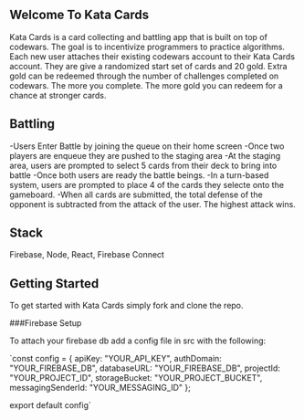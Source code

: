 Welcome To Kata Cards
---

Kata Cards is a card collecting and battling app that is built on top of codewars. The goal is to incentivize programmers to practice algorithms. Each new user attaches their existing codewars account to their Kata Cards account. They are give a randomized start set of cards and 20 gold. Extra gold can be redeemed through the number of challenges completed on codewars. The more you complete. The more gold you can redeem for a chance at stronger cards.

Battling
---

-Users Enter Battle by joining the queue on their home screen
-Once two players are enqueue they are pushed to the staging area
-At the staging area, users are prompted to select 5 cards from their deck to bring into battle
-Once both users are ready the battle beings.
-In a turn-based system, users are prompted to place 4 of the cards they selecte onto the gameboard.
-When all cards are submitted, the total defense of the opponent is subtracted from the attack of the user. The highest attack wins. 

Stack
---
Firebase, Node, React, Firebase Connect

Getting Started
---
To get started with Kata Cards simply fork and clone the repo.

###Firebase Setup

To attach your firebase db add a config file in src with the following:

`const config = {
  apiKey: "YOUR_API_KEY",
  authDomain: "YOUR_FIREBASE_DB",
  databaseURL: "YOUR_FIREBASE_DB",
  projectId: "YOUR_PROJECT_ID",
  storageBucket: "YOUR_PROJECT_BUCKET",
  messagingSenderId: "YOUR_MESSAGING_ID"
};

export default config`

